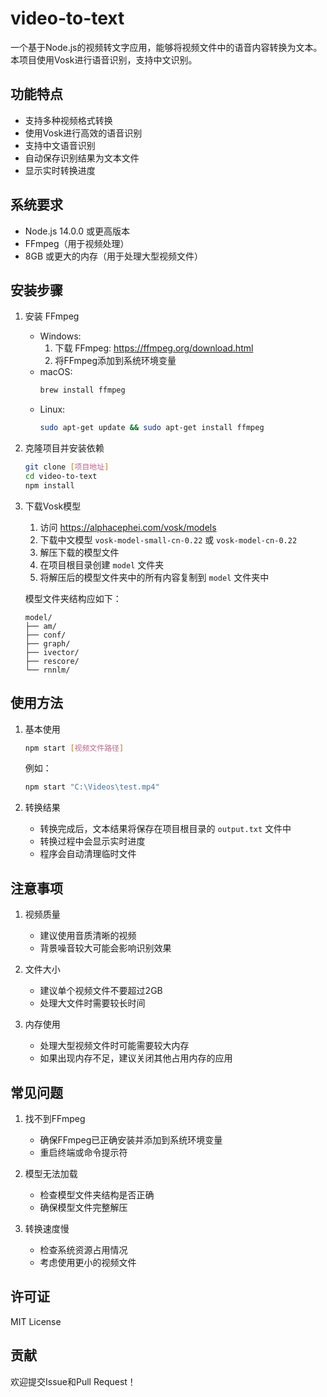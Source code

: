 # video-to-text

一个基于Node.js的视频转文字应用，能够将视频文件中的语音内容转换为文本。本项目使用Vosk进行语音识别，支持中文识别。

## 功能特点

- 支持多种视频格式转换
- 使用Vosk进行高效的语音识别
- 支持中文语音识别
- 自动保存识别结果为文本文件
- 显示实时转换进度

## 系统要求

- Node.js 14.0.0 或更高版本
- FFmpeg（用于视频处理）
- 8GB 或更大的内存（用于处理大型视频文件）

## 安装步骤

1. 安装 FFmpeg
   - Windows: 
     1. 下载 FFmpeg: https://ffmpeg.org/download.html
     2. 将FFmpeg添加到系统环境变量
   - macOS:
     ```bash
     brew install ffmpeg
     ```
   - Linux:
     ```bash
     sudo apt-get update && sudo apt-get install ffmpeg
     ```

2. 克隆项目并安装依赖
   ```bash
   git clone [项目地址]
   cd video-to-text
   npm install
   ```

3. 下载Vosk模型
   1. 访问 https://alphacephei.com/vosk/models
   2. 下载中文模型 `vosk-model-small-cn-0.22`  或 `vosk-model-cn-0.22`
   3. 解压下载的模型文件
   4. 在项目根目录创建 `model` 文件夹
   5. 将解压后的模型文件夹中的所有内容复制到 `model` 文件夹中
   
   模型文件夹结构应如下：
   ```
   model/
   ├── am/
   ├── conf/
   ├── graph/
   ├── ivector/
   ├── rescore/
   └── rnnlm/
   ```

## 使用方法

1. 基本使用
   ```bash
   npm start [视频文件路径]
   ```
   例如：
   ```bash
   npm start "C:\Videos\test.mp4"
   ```

2. 转换结果
   - 转换完成后，文本结果将保存在项目根目录的 `output.txt` 文件中
   - 转换过程中会显示实时进度
   - 程序会自动清理临时文件

## 注意事项

1. 视频质量
   - 建议使用音质清晰的视频
   - 背景噪音较大可能会影响识别效果

2. 文件大小
   - 建议单个视频文件不要超过2GB
   - 处理大文件时需要较长时间

3. 内存使用
   - 处理大型视频文件时可能需要较大内存
   - 如果出现内存不足，建议关闭其他占用内存的应用

## 常见问题

1. 找不到FFmpeg
   - 确保FFmpeg已正确安装并添加到系统环境变量
   - 重启终端或命令提示符

2. 模型无法加载
   - 检查模型文件夹结构是否正确
   - 确保模型文件完整解压

3. 转换速度慢
   - 检查系统资源占用情况
   - 考虑使用更小的视频文件

## 许可证

MIT License

## 贡献

欢迎提交Issue和Pull Request！
